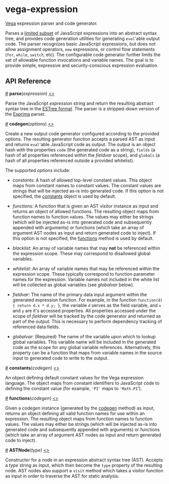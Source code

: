 # vega-expression

[Vega](http://github.com/vega/vega) expression parser and code generator.

Parses a [limited subset](https://vega.github.io/vega/docs/expressions/) of
JavaScript expressions into an abstract syntax tree, and provides code
generation utilities for generating `eval`'able output code. The parser
recognizes basic JavaScript expressions, but does not allow assignment
operators, `new` expressions, or control flow statements (`for`, `while`,
`switch`, etc). The configurable code generator further limits the set of
allowable function invocations and variable names. The goal is to provide
simple, expressive and security-conscious expression evaluation.

## API Reference

<a name="parse" href="#parse">#</a>
<b>parse</b>(<i>expression</i>)
[<>](https://github.com/vega/vega-expression/blob/master/src/parser.js "Source")

Parse the JavaScript *expression* string and return the resulting abstract
syntax tree in the [ESTree format](https://github.com/estree/estree). The
parser is a stripped-down version of the [Esprima](http://esprima.org/) parser.

<a name="codegen" href="#codegen">#</a>
<b>codegen</b>(<i>options</i>)
[<>](https://github.com/vega/vega-expression/blob/master/src/codegen.js "Source")

Create a new output code generator configured according to the provided
options. The resulting generator function accepts a parsed AST as input and
returns `eval`'able JavaScript code as output. The output is an object hash
with the properties `code` (the generated code as a string), `fields` (a hash
of all properties referenced within the _fieldvar_ scope), and `globals` (a
hash of all properties referenced outside a provided whitelist).

The supported _options_ include:

- *constants*: A hash of allowed top-level constant values. This object maps
from constant names to constant values. The constant values are strings that
will be injected as-is into generated code. If this option is not specified,
the [constants](#constants) object is used by default.

- *functions*: A function that is given an AST visitor instance as input and
returns an object of allowed functions. The resulting object maps from
function names to function values. The values may either be strings (which will
be injected as-is into generated code and subsequently appended with arguments)
or functions (which take an array of argument AST nodes as input and return
generated code to inject). If this option is not specified, the
[functions](#functions) method is used by default.

- *blacklist*: An array of variable names that may **not** be referenced within
the expression scope. These may correspond to disallowed global variables.

- *whitelist*: An array of variable names that may be referenced within the
expression scope. These typically correspond to function parameter names for
the expression. Variable names not included in the white list will be collected
as global variables (see *globalvar* below).

- *fieldvar*: The name of the primary data input argument within the
generated expression function. For example, in the function
`function(d) { return d.x * d.y; }`, the variable `d` serves as the field
variable, and `x` and `y` are it's accessed properties. All properties
accessed under the scope of _fieldvar_ will be tracked by the code generator
and returned as part of the output. This is necessary to perform dependency
tracking of referenced data fields.

- *globalvar*: (Required) The name of the variable upon which to lookup global
variables. This variable name will be included in the generated code as the
scope for any global variable references. Alternatively, this property can be
a function that maps from variable names in the source input to generated code
to write to the output.

<a name="constants" href="#constants">#</a>
<b>constants</b>(<i>codegen</i>)
[<>](https://github.com/vega/vega-expression/blob/master/src/constants.js "Source")

An object defining default constant values for the Vega expression language.
The object maps from constant identifiers to JavaScript code to defining the
constant value (for example, `'PI'` maps to `'Math.PI`').

<a name="functions" href="#functions">#</a>
<b>functions</b>(<i>codegen</i>)
[<>](https://github.com/vega/vega-expression/blob/master/src/functions.js "Source")

Given a *codegen* instance (generated by the [codegen](#codegen) method) as
input, returns an object defining all valid function names for use within an
expression. The resulting object maps from function names to function values.
The values may either be strings (which will be injected as-is into generated
code and subsequently appended with arguments) or functions (which take an
array of argument AST nodes as input and return generated code to inject).

<a name="ASTNode" href="#ASTNode">#</a>
<b>ASTNode</b>(<i>type</i>)
[<>](https://github.com/vega/vega-expression/blob/master/src/ast.js "Source")

Constructor for a node in an expression abstract syntax tree (AST). Accepts
a *type* string as input, which then become the `type` property of the
resulting node. AST nodes also support a `visit` method which takes a
visitor function as input in order to traverse the AST for static analysis.
